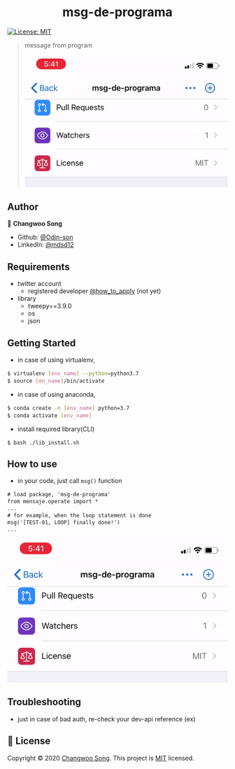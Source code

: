 <h1 align="center">msg-de-programa</h1>
<p>
  <a href="https://github.com/Odin-son/msg-de-programa/master/LICENSE" target="_blank">
    <img alt="License: MIT" src="https://img.shields.io/badge/License-MIT-yellow.svg" />
  </a>
</p>

> message from program
>
> ![message-demo](demo/demo.gif)

## Author

👤 **Changwoo Song**

* Github: [@Odin-son](https://github.com/Odin-son)
* LinkedIn: [@mdsd12](https://linkedin.com/in/mdsd12)

## Requirements
* twitter account
    * registered developer [@how_to_apply](https://blog.naver.com/mdsd12) (not yet)
* library
    * tweepy==3.9.0
    * os
    * json

## Getting Started
* in case of using virtualenv,
```bash
$ virtualenv [env_name] --python=python3.7
$ source [en_name]/bin/activate
```
* in case of using anaconda,
```bash
$ conda create -n [env_name] python=3.7
$ conda activate [env_name]
```
* install required library(CLI)
```
$ bash ./lib_install.sh 
```

## How to use
* in your code, just call `msg()` function
```
# load package, 'msg-de-programa'
from mensaje.operate import *
...
# for example, when the loop statement is done
msg('[TEST-01, LOOP] finally done!')
...
```
![message-demo](demo/demo.gif)

## Troubleshooting
* just in case of bad auth, re-check your dev-api reference (ex)

## 📝 License

Copyright © 2020 [Changwoo Song](https://github.com/Odin-son).
This project is [MIT](https://github.com/Odin-son/msg-de-programa/master/LICENSE) licensed.